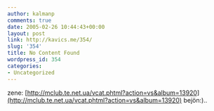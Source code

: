 ```yaml
---
author: kalmanp
comments: true
date: 2005-02-26 10:44:43+00:00
layout: post
link: http://kavics.me/354/
slug: '354'
title: No Content Found
wordpress_id: 354
categories:
- Uncategorized
---
```


zene: [http://mclub.te.net.ua/vcat.phtml?action=vs&album=13920](http://mclub.te.net.ua/vcat.phtml?action=vs&album=13920) bejön:)..
